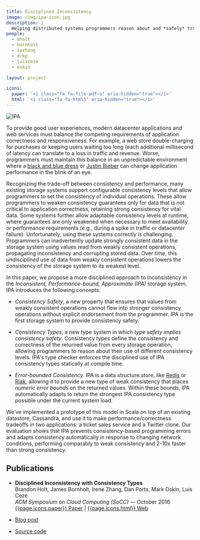 ```yaml
---
title: Disciplined Inconsistency
image: /img/ipa-icon.jpg
description: |
  Helping distributed systems programmers reason about and *safely* trade off consistency for performance.
people:
  - bholt
  - bornholt
  - iyzhang
  - drkp
  - luisceze
  - oskin

layout: project

icons:
  paper: '<i class="fa fa-file-pdf-o" aria-hidden="true"></i>'
  html: '<i class="fa fa-html5" aria-hidden="true"></i>'
---
```

<style>
.content img { float: right; margin: 1em; max-width: 150px; }
.content blockquote {
  padding: .5rem 1rem;
  margin-bottom: 1rem;
  font-size: 1.25rem;
  border-left: .25rem solid #eceeef;
}
</style>

![IPA]({{site.base}}/img/ipa.jpg)

To provide good user experiences, modern datacenter applications and
web services must balance the competing requirements of application
correctness and responsiveness. For example, a web store
double-charging for purchases or keeping users waiting too long (each
additional millisecond of latency can translate to a loss in traffic and revenue. Worse, programmers must maintain this balance in an unpredictable environment where a [black and blue dress](http://www.buzzfeed.com/daozers/what-its-like-to-work-on-buzzfeeds-tech-team-during-record-t) or [Justin Bieber](http://www.wired.com/2015/11/how-instagram-solved-its-justin-bieber-problem/) can change application performance in the blink of an eye.

Recognizing the trade-off between consistency and performance, many
existing storage systems support configurable consistency levels that
allow programmers to set the consistency of individual operations. These allow
programmers to weaken consistency guarantees only for data that is not
critical to application correctness, retaining strong consistency for
vital data. Some systems further allow adaptable consistency levels at
runtime, where guarantees are only weakened when necessary to meet
availability or performance requirements (e.g., during a spike in
traffic or datacenter failure).
Unfortunately,
using these systems correctly is challenging.  Programmers can
inadvertently update strongly consistent data in the storage system
using values read from weakly consistent operations, propagating
inconsistency and corrupting stored data.  Over time, this
*undisciplined* use of data from weakly consistent operations lowers
the consistency of the storage system to its weakest level.

In this paper, we propose a more disciplined approach to inconsistency
in the *Inconsistent, Performance-bound, Approximate (IPA)* storage
system. IPA introduces the following concepts:

* *Consistency Safety*, a new property that ensures that values from
  weakly consistent operations cannot flow into stronger consistency
  operations without explicit endorsement from the programmer.  IPA is
  the first storage system to provide consistency safety.

* *Consistency Types*, a new type system in which *type safety implies
  consistency safety*. Consistency types define the consistency and
  correctness of the returned value from every storage operation,
  allowing programmers to reason about their use of different
  consistency levels.  IPA's type checker enforces the disciplined use
  of IPA consistency types statically at compile time.

* *Error-bounded Consistency.* IPA is a data structure store, like
  [Redis](http://redis.io) or [Riak](http://basho.com/products/riak-kv/), allowing it to provide a new type of
  weak consistency that places *numeric error bounds* on the returned
  values.  Within these bounds, IPA automatically adapts to return the
  strongest IPA consistency type possible under the current system
  load.

We've implemented a prototype of this model in Scala on top of an existing datastore, Cassandra, and use it to make performance/correctness tradeoffs in two applications: a ticket sales service and a Twitter clone. Our evaluation shows that IPA prevents consistency-based programming errors and adapts consistency automatically in response to changing network conditions, performing comparably to weak consistency and 2-10x faster than strong consistency.


## Publications
- **Disciplined Inconsistency with Consistency Types**<br/>
  Brandon Holt, James Bornholt, Irene Zhang, Dan Ports, Mark Oskin, Luis Ceze<br/>
  *ACM Symposium on Cloud Computing (SoCC)*  — October 2016<br/>
  [{{page.icons.paper}} Paper](http://bholt.github.io/gen/ipa.pdf) | [{{page.icons.html}} Web](http://bholt.github.io/gen/ipa.html)

- [Blog post](http://homes.cs.washington.edu/~bholt/posts/disciplined-inconsistency.html)
- [Source code <i class="fa fa-github"></i>](https://github.com/bholt/ipa)

